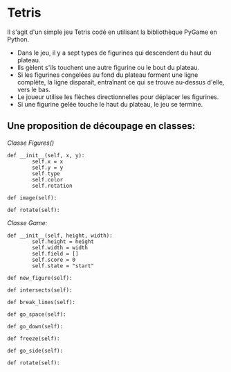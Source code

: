 # Tetris
Il s'agit d'un simple jeu Tetris codé en utilisant la bibliothèque PyGame en Python.
- Dans le jeu, il y a sept types de figurines qui descendent du haut du plateau. 
- Ils gèlent s'ils touchent une autre figurine ou le bout du plateau.
- Si les figurines congelées au fond du plateau forment une ligne complète, la ligne disparaît, entraînant ce qui se trouve au-dessus d'elle, vers le bas.
- Le joueur utilise les flèches directionnelles pour déplacer les figurines.
- Si une figurine gelée touche le haut du plateau, le jeu se termine.

## Une proposition de découpage en classes:

*Classe Figures()*
```
def __init__(self, x, y):
        self.x = x
        self.y = y
        self.type
        self.color
        self.rotation

def image(self):

def rotate(self):
```

*Classe Game:*
```
def __init__(self, height, width):
        self.height = height
        self.width = width
        self.field = []
        self.score = 0
        self.state = "start"
        
def new_figure(self):

def intersects(self):

def break_lines(self):

def go_space(self):

def go_down(self):

def freeze(self):

def go_side(self):

def rotate(self):
```
